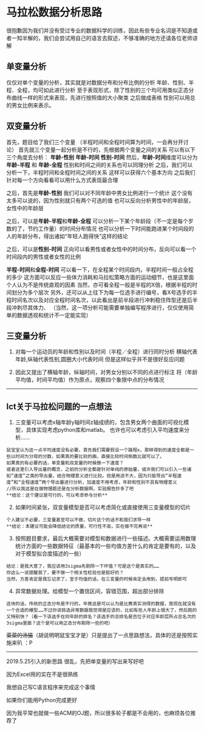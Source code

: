 # 马拉松数据分析思路

很抱歉因为我们并没有受过专业的数据科学的训练，因此有些专业名词是不知道或者一知半解的，我们会尝试用自己的语言去叙述，不够准确的地方还请各位老师谅解

## 单变量分析
仅仅对单个变量的分析，其实就是对数据分布和分布比例的分析
年龄、性别、半程、全程，均可如此进行分析
至于表现形式，除了性别的三个均可用类似正态分布曲线一样的形式来表现，先进行按照值的大小聚类
之后做成表格
性别可以用总的男女比例来表示。

## 双变量分析
首先，题目给了我们三个变量
（半程时间和全程时间算为时间，一会再分开讨论）
首先就三个变量一起分析是不行的，先根据两个变量之间的关系
可以有以下三个角度去分析：
**年龄-性别**
**年龄-时间**
**性别-时间**
然后，**年龄-时间**维度可以分为
**年龄-半程** 和 **年龄-全程**
性别和时间之间的关系也可以同理分析
之后，我们可以分析一下，半程时间和全程时间之间的关系
这样可以获得六个基本方向
之后我们针对每一个方向看看可以用什么方式表现最合理

之后，首先是**年龄-性别**
我们可以对不同年龄中男女比例进行一个统计
这个没有太多可以说的，因为性别就只有两个可选的值
也可以反向分析男性中的年龄层，女性中的年龄层

之后，可以是**年龄-半程**和**年龄-全程**
可以分析一下某个年龄段（不一定是每个岁数的了，节约工作量）的时间分布情况
也可以分析一下时间能跑进某个时间段的人的年龄分布，得出诸如“年轻人跑得快”这样的结论

之后，可以是**性别-时间**
正向可以看男性或者女性中的时间分布，反向可以看一个时间段内的男性或者女性的比例

**半程-时间**和**全程-时间**
可以看一下，在全程某个时间段内，半程时间一般占全程的多少
这方面可以反应一些体力消耗和马拉松策略方面的运动细节，也是这里面个人认为不是传统直观的因素
当然，亦可看全程一般是半程的X倍，根据半程的时间划分为多个层次
另外，还可以从上往下为每一位选手进行编号，看X号选手的半程时间名次以及对应全程时间名次，以此看出是前半段进行冲刺稳住阵型还是后半段冲刺尽其体力、
（当然，这一项分析可能需要单独编写程序进行，仅仅使用简单的数据透视和统计不一定能实现）



## 三变量分析

1. 对每一个运动员的年龄和性别以及时间（半程／全程）进行同时分析
   横轴代表年龄,纵轴代表性别,圆圈大小代表时间
   但是这样似乎并不是很好反应问题

2. 因此又提出了横轴年龄，纵轴时间，对男女分别以不同的点进行标注
   将（年龄平均值，时间平均值）作为原点，观察四个象限中点的分布情况
   
---


## Ict关于马拉松问题的一点想法

1. 三变量可以考虑x轴年龄y轴时间z轴成绩的，包含男女两个曲面的可视化模型，具体实现考虑python库和matlab。
    也许也可以考虑引入平均速度来分析……

```
鼠宝宝认为这一点平均速度没有必要，首先我们需要假设一个路程x，那样得到的速度全都是一些以时间为分母的分数，如果真的要比较的画，直接比较时间倒数比就可以了。
如果真的有必要的话，单变量和双变量的时候做一下速度？
或者这里引入导出量的概念，之前的分析全都是针对单纯的原始量，或许我们可以引入一些诸如“速度”之类的导出量，结合物理意义进行比较。但是用途不大，因为只能导出“半程速度”和“全程速度”两个导出量进行分析，加速度不用考虑，年龄和性别不具有物理意义
//所以我这是在做物理题还是在分析数据啊，实验报告抄多了吧
**结论：这个建议是可行的，可以考虑参与分析**
```


2. 如果时间紧张，双变量模型是否可以考虑简化或直接使用三变量模型的切片
```
个人建议不必要，三变量甚至可以不做，切片这个的话不和我们求导一样
**结论：本建议可能会降低结论的质量，可行性不高，实在做不完再说**

```


3. 按照题目要求，最后大概需要对模型和数据进行一些描述。大概需要运用数理统计方面的一些数据特征（最基本的一些均值方差什么的肯定是要有的，以及对于模型拟合度描述的一些）
```
结论：是我大意了，我应该用3sigma先剔除一下坏值？可是这个是真实的……
你这么一说提醒我了，要不做一个相关性检验也是挺好的？
当然，方差肯定是我忘记求了，至于均值的话，在三变量的时候肯定会用到，提前写明即可
```

4. 异常数据处理。给模型一个置信区间，容错范围，超出部分排除
```
这块的话，传统的正态分布是不行的，毕竟这是可以认为是比赛真实测得的数据，我现在就没有一个合适的模型……不过你说挑选异常数据我觉得是应该的，比如有些人年龄上很大了，然后跑的又特别快？（看一下该选手在同年龄的排名？该选手的总排名是否位于对应年龄层所占总名次的3sigma里面？这个是可以用正态分布剔除一些的吧）
```

~~菜菜的汤猫~~（胡说明明鼠宝宝才是）只是提出了一点思路想法，具体的还是按照实施来叭 ：P



-----


2019.5.25引入的新思路
很乱，先把单变量的写出来写好吧

因为Excel用的实在不是很熟练

我想自己写C语言程序来完成这个事情

如果你们能用Python完成更好

因为我平常也就做一些ACM的OJ题，所以很多轮子都是不会用的，也麻烦各位推荐了